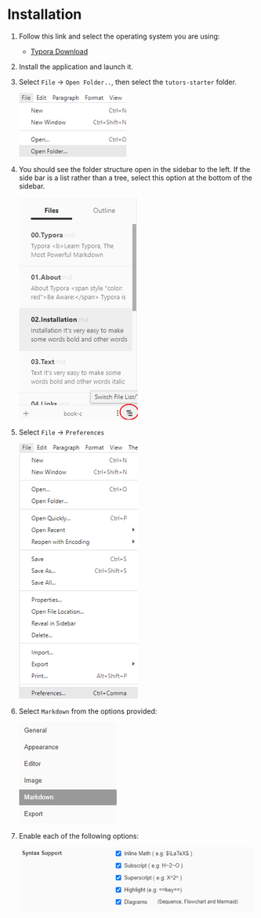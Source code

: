 # Installation

1. Follow this link and select the operating system you are using:

   - [Typora Download](https://typora.io/#download)

     

2. Install the application and launch it.<br />

3. Select `File` -> `Open Folder..`, then select the `tutors-starter` folder. <br />

   ![](img/open.png)

   

4. You should see the folder structure open in the sidebar to the left. If the side bar is a list rather than a tree, select this option at the bottom of the sidebar.

     ![](img/treeview.png)



5. Select `File` -> `Preferences`

   ![](img/typorapref.png)



6. Select `Markdown` from the options provided:

   ![mdoption](img/mdoption.png)

   

7. Enable each of the following options: 

   ![syntax](img/syntax.png)


